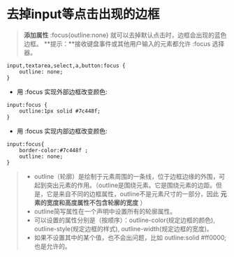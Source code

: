 # 去掉input等点击出现的边框

> **添加属性** :focus{outline:none} 就可以去掉默认点击时，边框会出现的蓝色边框。
**提示：**接收键盘事件或其他用户输入的元素都允许 :focus 选择器。

```
input,textarea,select,a,button:focus {
    outline: none;
}
```

- 用 :focus  实现外部边框改变颜色:

```
input:focus {
    outline:1px solid #7c448f;
}
```

- 用 :focus  实现内部边框改变颜色:

```
input:focus{
    border-color:#7c448f ;
    outline: none;
}
```


>- outline（轮廓）是绘制于元素周围的一条线，位于边框边缘的外围，可起到突出元素的作用。（outline是围绕元素。它是围绕元素的边距。但是，它是来自不同的边框属性，outline不是元素尺寸的一部分，因此     **元素的宽度和高度属性不包含轮廓的宽度**  ）<br/>
>- outline简写属性在一个声明中设置所有的轮廓属性。<br/>
>- 可以设置的属性分别是（按顺序）：outline-color(规定边框的颜色), outline-style(规定边框的样式), outline-width(规定边框的宽度)。<br/>
>- 如果不设置其中的某个值，也不会出问题，比如 outline:solid #ff0000; 也是允许的。
